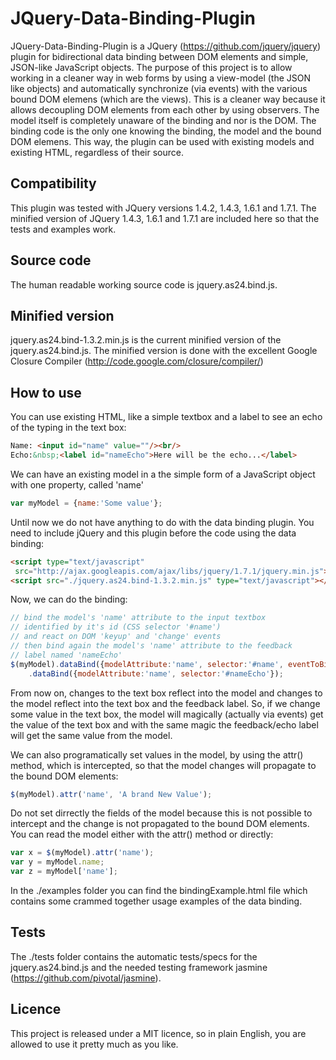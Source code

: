 # JQuery-Data-Binding-Plugin

JQuery-Data-Binding-Plugin is a JQuery (https://github.com/jquery/jquery) plugin for bidirectional data binding between DOM elements and simple, JSON-like JavaScript objects. The purpose of this project is to allow working in a cleaner way in web forms by using a view-model (the JSON like objects) and automatically synchronize (via events) with the various bound DOM elemens (which are the views). This is a cleaner way because it allows decoupling DOM elements from each other by using observers. The model itself is completely unaware of the binding and nor is the DOM. The binding code is the only one knowing the binding, the model and the bound DOM elemens. This way, the plugin can be used with existing models and existing HTML, regardless of their source.

## Compatibility
This plugin was tested with JQuery versions 1.4.2, 1.4.3, 1.6.1 and 1.7.1. The minified version of JQuery 1.4.3, 1.6.1 and 1.7.1 are included here so that the tests and examples work.

## Source code
The human readable working source code is jquery.as24.bind.js.

## Minified version
jquery.as24.bind-1.3.2.min.js is the current minified version of the jquery.as24.bind.js. The minified version is done with the excellent Google Closure Compiler (http://code.google.com/closure/compiler/)

## How to use
You can use existing HTML, like a simple textbox and a label to see an echo of the typing in the text box:

```html
Name: <input id="name" value=""/><br/>
Echo:&nbsp;<label id="nameEcho">Here will be the echo...</label>
```

We can have an existing model in a the simple form of a JavaScript object with one property, called 'name'

```js
var myModel = {name:'Some value'};
```

Until now we do not have anything to do with the data binding plugin.
You need to include jQuery and this plugin before the code using the data binding:

```html
<script type="text/javascript"
 src="http://ajax.googleapis.com/ajax/libs/jquery/1.7.1/jquery.min.js"></script> 
<script src="./jquery.as24.bind-1.3.2.min.js" type="text/javascript"></script>
```

Now, we can do the binding:

```js
// bind the model's 'name' attribute to the input textbox 
// identified by it's id (CSS selector '#name') 
// and react on DOM 'keyup' and 'change' events
// then bind again the model's 'name' attribute to the feedback 
// label named 'nameEcho'
$(myModel).dataBind({modelAttribute:'name', selector:'#name', eventToBind:'keyup change'})
	.dataBind({modelAttribute:'name', selector:'#nameEcho'});
```

From now on, changes to the text box reflect into the model and changes to the model reflect into the text box and the feedback label. So, if we change some value in the text box, the model will magically (actually via events) get the value of the text box and with the same magic the feedback/echo label will get the same value from the model.

We can also programatically set values in the model, by using the attr() method, which is intercepted, so that the model changes will propagate to the bound DOM elements:

```js
$(myModel).attr('name', 'A brand New Value');
```

Do not set dirrectly the fields of the model because this is not possible to intercept and the change is not propagated to the bound DOM elements.
You can read the model either with the attr() method or directly: 

```js
var x = $(myModel).attr('name');
var y = myModel.name;
var z = myModel['name'];
```

In the ./examples folder you can find the bindingExample.html file which contains some crammed together usage examples of the data binding.

## Tests
The ./tests folder contains the automatic tests/specs for the jquery.as24.bind.js and the needed testing framework jasmine (https://github.com/pivotal/jasmine).

## Licence
This project is released under a MIT licence, so in plain English, you are allowed to use it pretty much as you like.

